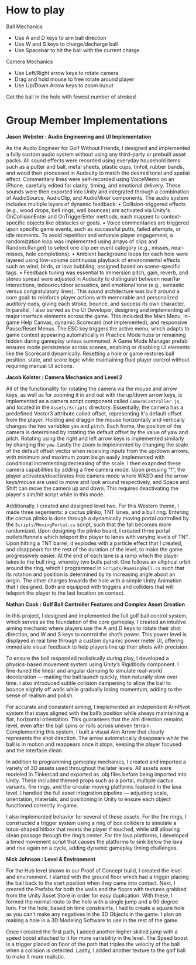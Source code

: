 # How to play
Ball Mechanics
* Use A and D keys to aim ball direction
* Use W and S keys to charge/decharge ball
* Use Spacebar to hit the ball with the current charge

Camera Mechanics
* Use Left/Right arrow keys to rotate camera
* Drag and hold mouse to free rotate around player
* Use Up/Down Arrow keys to zoom in/out

Get the ball in the hole with fewest number of strokes!

# Group Member Implementations

**Jason Webster : Audio Engineering and UI Implementation**

As the Audio Engineer for Golf Without Friends, I designed and implemented a fully custom audio system without using any third-party or prebuilt asset packs. All sound effects were recorded using everyday household items such as a putter and ball, metal sheets, plastic cups, tinfoil, rubber bands, and wood then processed in Audacity to match the desired tonal and spatial effect. Commentary lines were self-recorded using VoiceMemo on an iPhone, carefully edited for clarity, timing, and emotional delivery. These sounds were then exported into Unity and integrated through a combination of AudioSource, AudioClip, and AudioMixer components.
The audio system includes multiple layers of dynamic feedback:
•	Collision-triggered effects (e.g., wood drops, bell rings, wall bounces) are activated via Unity's OnCollisionEnter and OnTriggerEnter methods, each mapped to context-specific objects like obstacles or goals.
•	Voice commentaries are triggered upon specific game events, such as successful putts, failed attempts, or idle moments. To avoid repetition and enhance player engagement, a randomization loop was implemented using arrays of clips and Random.Range() to select one clip per event category (e.g., misses, near-misses, hole completions).
•	Ambient background loops for each hole were layered using low-volume continuous playback of environmental effects such as wind, birds, or lava bubbling, assigned based on scene-specific tags.
•	Feedback tuning was essential to immersion pitch, gain, reverb, and stereo spread were adjusted in Audacity to distinguish between near/far interactions, indoor/outdoor acoustics, and emotional tone (e.g., sarcastic versus congratulatory lines).
This sound architecture was built around a core goal: to reinforce player actions with memorable and personalized auditory cues, giving each stroke, bounce, and success its own character.
In parallel, I also served as the UI Developer, designing and implementing all major interface elements across the game. This included the Main Menu, in-game Help Canvas, dynamic Scorecard (not implemented), and responsive Pause/Reset Menus. The ESC key triggers the active menu, which adapts to game context appearing automatically in Practice Mode hubs or remaining hidden during gameplay unless summoned. A Game Mode Manager prefab ensures mode persistence across scenes, enabling or disabling UI elements like the Scorecard dynamically. Resetting a hole or game restores ball position, state, and score logic while maintaining fluid player control without requiring manual UI actions.


**Jacob Kolster : Camera Mechanics and Level 2**

All of the functionality for rotating the camera via the mouse and arrow keys, as well as for zooming it in and out with the up/down arrow keys, is implemented as a camera script component called `CameraController.js`, and located in the `Assets/Scripts` directory. Essentially, the camera has a predefined Vector3 attribute called offset, representing it's default offset from the player. Holding and draggin the mouse horizontally and vertically changes the two variables `yaw` and `pitch`. Each frame, the position of the camera is determined by rotating the default offset by the value of yaw and pitch. Rotating using the right and left arrow keys is implemented similarly by changing the `yaw`. Lastly the zoom is implemented by changing the scale of the default offset vector when receiving inputs from the up/down arrows, with minimum and maximum zoom beign easily implemented with conditional incrementing/decreasing of the scale. I then exapnded these camera capabilities by adding a free camera mode. Upon pressing "f", the player activates/deactivates free camera mode where WASD and the arrow keys/mouse are used to move and look around respectively, and Space and Shift can move the camera up and down. This requires deactivating the player's aim/hit script while in this mode.

Additionally, I created and designed level two. For this Western theme, I made three segements: a cactus plinko, TNT lanes, and a bull ring. Entering the cactus plinko is done through a dynamically moving portal controlled by the `Scripts/MovingPortal.cs` script, such that the fall becomes more randomized. Upon designing the plinko board, I created three portal outlets/funnels which teleport the player to lanes with varying levels of TNT. Upon hitting a TNT barrel, it explodes with a particle effect that I created, and disappears for the rest of the duration of the level, to make the game progressively easier. At the end of each lane is a ramp which the player takes to the bull ring, whereby two bulls patrol. One follows an elliptical orbit around the ring, which I programmed in `Scripts/RoamingBull.cs` such that its rotation and position is determined by its increasing angle about an origin. The other charges towards the hole with a simple Unity Animation that I designed. Both are equipped with triggers and colliders that will teleport the player to the last location on contact.

**Nathan Cook : Golf Ball Controller Features and Complex Asset Creation**

In this project, I designed and implemented the full golf ball control system, which serves as the foundation of the core gameplay. I created an intuitive aiming mechanic where players use the A and D keys to rotate their shot direction, and W and S keys to control the shot’s power. This power level is displayed in real time through a custom dynamic power meter UI, offering immediate visual feedback to help players line up their shots with precision.

To ensure the ball responded realistically during play, I developed a physics-based movement system using Unity’s Rigidbody component. I fine-tuned the linear and angular damping to simulate real-world deceleration — making the ball launch quickly, then naturally slow over time. I also introduced subtle collision dampening to allow the ball to bounce slightly off walls while gradually losing momentum, adding to the sense of realism and polish.

For accurate and consistent aiming, I implemented an independent AimPivot system that stays aligned with the ball’s position while always maintaining a flat, horizontal orientation. This guarantees that the aim direction remains level, even after the ball spins or rolls across uneven terrain. Complementing this system, I built a visual Aim Arrow that clearly represents the shot direction. The arrow automatically disappears while the ball is in motion and reappears once it stops, keeping the player focused and the interface clean.

In addition to programming gameplay mechanics, I created and imported a variety of 3D assets used throughout the later levels. All assets were modeled in Tinkercad and exported as .obj files before being imported into Unity. These included themed props such as a portal, multiple cactus variants, fire rings, and the circular moving platforms featured in the lava level. I handled the full asset integration pipeline — adjusting scale, orientation, materials, and positioning in Unity to ensure each object functioned correctly in-game.

I also implemented behavior for several of these assets. For the fire rings, I constructed a trigger system using a ring of box colliders to simulate a torus-shaped hitbox that resets the player if touched, while still allowing clean passage through the ring’s center. For the lava platforms, I developed a timed movement script that causes the platforms to sink below the lava and rise again on a cycle, adding dynamic gameplay timing challenges.


**Nick Johnson : Level & Environment**

For the Hub level shown in our Proof of Concept build, I created the level and environment. I started with the ground floor which had a trigger placing the ball back to the start position when they came into contact. Next, I created the Prefabs for both the walls and the floors with textures grabbed from the Unity Asset Store in order for easy duplication. With these, I formed the normal route to the hole with a single jump and a 90 degree turn. For the hole, based on time constraints, I had to create a square hole as you can't make any negatives in the 3D Objects in the game. I plan on making a hole in a 3D Modeling Software to use in the rest of the game. 

Once I created the first path, I added another higher skilled jump with a speed boost attached to it for more variability in the level. The Speed boost is a trigger placed on floor of the path that triples the velocity of the ball when a collision is detected. Lastly, I added another texture to the golf ball to make it more realistic.
